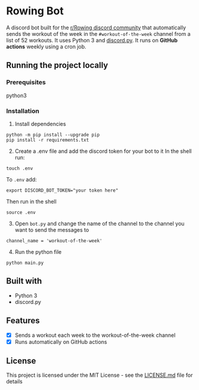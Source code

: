 # Rowing Bot
A discord bot built for the [r/Rowing discord community](https://discord.gg/Mujt9ATJjp) that automatically sends the workout of the week in the `#workout-of-the-week` channel from a list of 52 workouts. It uses Python 3 and [discord.py](https://github.com/Rapptz/discord.py). It runs on **GitHub actions** weekly using a cron job.

## Running the project locally
### Prerequisites
python3

### Installation
1. Install dependencies
```
python -m pip install --upgrade pip
pip install -r requirements.txt
```

2. Create a .env file and add the discord token for your bot to it
In the shell run:
```
touch .env
```

To `.env` add:
```
export DISCORD_BOT_TOKEN="your token here"
```

Then run in the shell
```
source .env
```

3. Open `bot.py` and change the name of the channel to the channel you want to send the messages to
```
channel_name = 'workout-of-the-week'
```

4. Run the python file
```
python main.py
```

## Built with
* Python 3
* discord.py

## Features
- [x] Sends a workout each week to the workout-of-the-week channel
- [x] Runs automatically on GitHub actions

## License
This project is licensed under the MIT License - see the [LICENSE.md](LICENSE.md) file for details

